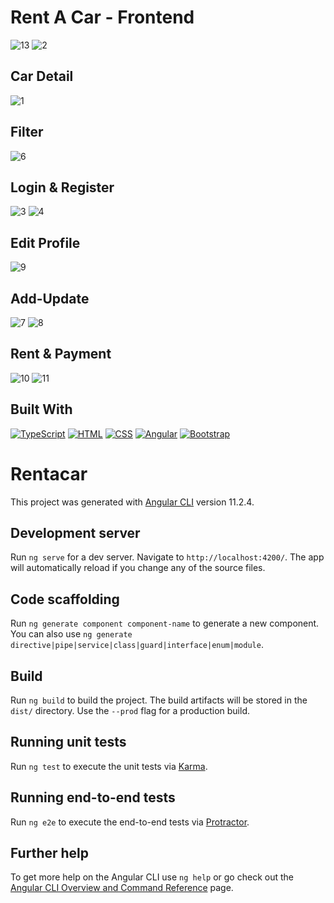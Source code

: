 # Rent A Car - Frontend 
![13](https://user-images.githubusercontent.com/45246123/115303266-15d8c600-a16c-11eb-9802-a8184495bcd8.JPG)
![2](https://user-images.githubusercontent.com/45246123/115303368-3143d100-a16c-11eb-9a7e-1c87b50a93b1.JPG)
## Car Detail
![1](https://user-images.githubusercontent.com/45246123/115303233-078aaa00-a16c-11eb-99ae-d7c49a93580d.JPG)
## Filter
![6](https://user-images.githubusercontent.com/45246123/115303825-c8a92400-a16c-11eb-8bca-6f8acc0e976a.JPG)
## Login & Register
![3](https://user-images.githubusercontent.com/45246123/115294884-d5744a80-a161-11eb-8e72-4aab3b55bbf0.JPG)
![4](https://user-images.githubusercontent.com/45246123/115294903-d9a06800-a161-11eb-9dc5-50bf32615b93.JPG)
## Edit Profile
![9](https://user-images.githubusercontent.com/45246123/115294988-ecb33800-a161-11eb-9fc6-aec43253fd8f.JPG)
## Add-Update
![7](https://user-images.githubusercontent.com/45246123/115294957-e755ed80-a161-11eb-8c82-1231944da595.JPG)
![8](https://user-images.githubusercontent.com/45246123/115294964-e91fb100-a161-11eb-855b-f26c45a23842.JPG)
## Rent & Payment
![10](https://user-images.githubusercontent.com/45246123/115303842-cfd03200-a16c-11eb-865f-9063bc9e0ef9.JPG)
![11](https://user-images.githubusercontent.com/45246123/115295389-60554500-a162-11eb-897b-6a9d8c5e2c9b.JPG)
## Built With
[![TypeScript](https://img.shields.io/badge/TypeScript-007ACC?style=for-the-badge&logo=typescript&logoColor=white)](https://www.typescriptlang.org/)
[![HTML](https://img.shields.io/badge/HTML-F9A03C?style=for-the-badge&logo=html5&logoColor=white)](w3schools.com/html/)
[![CSS](https://img.shields.io/badge/CSS-FB542B?style=for-the-badge&logo=css3&logoColor=white)](https://www.w3schools.com/css/)
[![Angular](https://img.shields.io/badge/Angular-DD0031?style=for-the-badge&logo=angular&logoColor=white)](https://angular.io/)
[![Bootstrap](https://img.shields.io/badge/Bootstrap-563D7C?style=for-the-badge&logo=bootstrap&logoColor=white)](https://getbootstrap.com/)

# Rentacar

This project was generated with [Angular CLI](https://github.com/angular/angular-cli) version 11.2.4.

## Development server

Run `ng serve` for a dev server. Navigate to `http://localhost:4200/`. The app will automatically reload if you change any of the source files.

## Code scaffolding

Run `ng generate component component-name` to generate a new component. You can also use `ng generate directive|pipe|service|class|guard|interface|enum|module`.

## Build

Run `ng build` to build the project. The build artifacts will be stored in the `dist/` directory. Use the `--prod` flag for a production build.

## Running unit tests

Run `ng test` to execute the unit tests via [Karma](https://karma-runner.github.io).

## Running end-to-end tests

Run `ng e2e` to execute the end-to-end tests via [Protractor](http://www.protractortest.org/).

## Further help

To get more help on the Angular CLI use `ng help` or go check out the [Angular CLI Overview and Command Reference](https://angular.io/cli) page.
